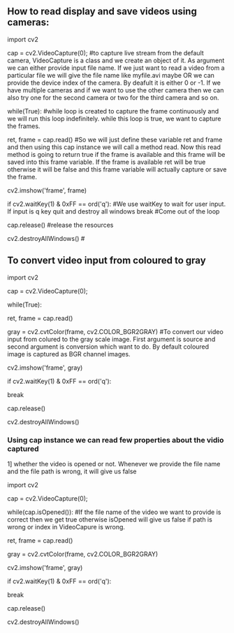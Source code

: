 ## How to read display and save videos using cameras:
import cv2

cap = cv2.VideoCapture(0);                       #to capture live stream from the default camera, VideoCapture is a class and we create an object of it. As argument we can either provide input file name. If we just want to read a video from a particular file we will give the file name like myfile.avi maybe OR we can provide the device index of the camera. By deafult it is either 0 or -1. If we have multiple cameras and if we want to use the other camera then we can also try one for the second camera or two for the third camera and so on. 

while(True):                                     #while loop is created to capture the frame continuously and we will run this loop indefinitely. while this loop is true, we want to capture the frames. 

ret, frame = cap.read()                          #So we will just define these variable ret and frame and then using this cap instance we will call a method read. Now this read method is going to return true if the frame is available and this frame will be saved into this frame variable. If the frame is available ret will be true otherwise it will be false and this frame variable will actually capture or save the frame.        


cv2.imshow('frame', frame)

if cv2.waitKey(1) & 0xFF == ord('q'):            #We use waitKey to wait for user input. If input is q key quit and destroy all windows
break                                            #Come out of the loop

cap.release()                                    #release the resources
 
cv2.destroyAllWindows()                          #


## To convert video input from coloured to gray
import cv2

cap = cv2.VideoCapture(0); 

while(True):  

ret, frame = cap.read()   


gray = cv2.cvtColor(frame, cv2.COLOR_BGR2GRAY)   #To convert our video input from colured to the gray scale image. First argument is source and second argument is conversion which want to do. By default coloured image is captured as BGR channel images.  

cv2.imshow('frame', gray)

if cv2.waitKey(1) & 0xFF == ord('q'):

break                                            

cap.release()                                   

cv2.destroyAllWindows()                          

### Using cap instance we can read few properties about the vidio captured
1] whether the video is opened or not. Whenever we provide the file name and the file path is wrong, it will give us false

import cv2

cap = cv2.VideoCapture(0); 

while(cap.isOpened()):                           #If the file name of the video we want to provide is correct then we get true otherwise isOpened will give us false if path is wrong or index in VideoCapure is wrong.            

ret, frame = cap.read()   


gray = cv2.cvtColor(frame, cv2.COLOR_BGR2GRAY)  

cv2.imshow('frame', gray)

if cv2.waitKey(1) & 0xFF == ord('q'):

break                                            

cap.release()                                   

cv2.destroyAllWindows()                          



